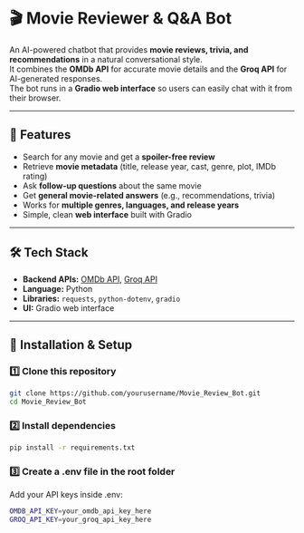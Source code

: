 # 🎬 Movie Reviewer & Q&A Bot

An AI-powered chatbot that provides **movie reviews, trivia, and recommendations** in a natural conversational style.  
It combines the **OMDb API** for accurate movie details and the **Groq API** for AI-generated responses.  
The bot runs in a **Gradio web interface** so users can easily chat with it from their browser.

---

## 🚀 Features
- Search for any movie and get a **spoiler-free review**
- Retrieve **movie metadata** (title, release year, cast, genre, plot, IMDb rating)
- Ask **follow-up questions** about the same movie
- Get **general movie-related answers** (e.g., recommendations, trivia)
- Works for **multiple genres, languages, and release years**
- Simple, clean **web interface** built with Gradio

---

## 🛠 Tech Stack
- **Backend APIs:** [OMDb API](https://www.omdbapi.com/), [Groq API](https://groq.com/)
- **Language:** Python
- **Libraries:** `requests`, `python-dotenv`, `gradio`
- **UI:** Gradio web interface

---

## 📂 Installation & Setup

### 1️⃣ Clone this repository
```bash
git clone https://github.com/yourusername/Movie_Review_Bot.git
cd Movie_Review_Bot
```


### 2️⃣ Install dependencies
```bash
pip install -r requirements.txt
```


### 3️⃣ Create a .env file in the root folder
Add your API keys inside .env:
```bash
OMDB_API_KEY=your_omdb_api_key_here
GROQ_API_KEY=your_groq_api_key_here
```
